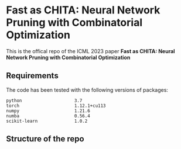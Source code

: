 # Fast as CHITA: Neural Network Pruning with Combinatorial Optimization

This is the offical repo of the ICML 2023 paper **Fast as CHITA: Neural Network Pruning with Combinatorial Optimization**

## Requirements
The code has been tested with the following versions of packages:
```
python                    3.7
torch                     1.12.1+cu113
numpy                     1.21.6 
numba                     0.56.4
scikit-learn              1.0.2
```


## Structure of the repo







